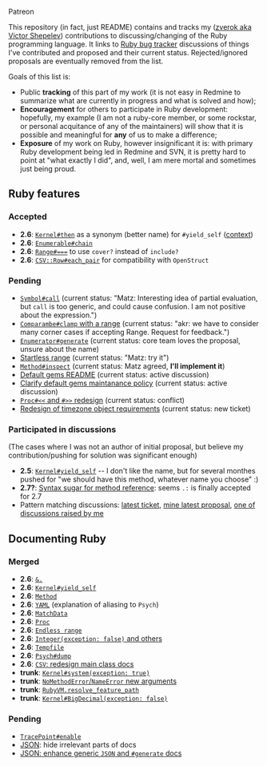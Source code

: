 Patreon

This repository (in fact, just README) contains and tracks my ([zverok aka Victor Shepelev](https://zverok.github.io)) contributions to discussing/changing of the Ruby programming language. It links to [Ruby bug tracker](https://bugs.ruby-lang.org/) discussions of things I've contributed and proposed and their current status. Rejected/ignored proposals are eventually removed from the list.

Goals of this list is:

* Public **tracking** of this part of my work (it is not easy in Redmine to summarize what are currently in progress and what is solved and how);
* **Encouragement** for others to participate in Ruby development: hopefully, my example (I am not a ruby-core member, or some rockstar, or personal acquitance of any of the maintainers) will show that it is possible and meaningful for **any** of us to make a difference;
* **Exposure** of my work on Ruby, however insignificant it is: with primary Ruby development being led in Redmine and SVN, it is pretty hard to point at "what exactly I did", and, well, I am mere mortal and sometimes just being proud.

## Ruby features

### Accepted

* **2.6**: [`Kernel#then`](https://bugs.ruby-lang.org/issues/14594) as a synonym (better name) for `#yield_self` ([context](https://zverok.github.io/blog/2018-03-23-yield_self2.html))
* **2.6**: [`Enumerable#chain`](https://bugs.ruby-lang.org/issues/15144)
* **2.6**: [`Range#===`](https://bugs.ruby-lang.org/issues/14575) to use `cover?` instead of `include?`
* **2.6**: [`CSV::Row#each_pair`](https://github.com/ruby/csv/pull/33) for compatibility with `OpenStruct`

### Pending
* [`Symbol#call`](https://bugs.ruby-lang.org/issues/15301) (current status: "Matz: Interesting idea of partial evaluation, but `call` is too generic, and could cause confusion. I am not positive about the expression.")
* [`Comparambe#clamp` with a range](https://bugs.ruby-lang.org/issues/14784) (current status: "akr: we have to consider many corner cases if accepting Range.  Request for feedback.")
* [`Enumerator#generate`](https://bugs.ruby-lang.org/issues/14781) (current status: core team loves the proposal, unsure about the name)
* [Startless range](https://bugs.ruby-lang.org/issues/14799) (current status: "Matz: try it")
* [`Method#inspect`](https://bugs.ruby-lang.org/issues/14145) (current status: Matz agreed, **I'll implement it**)
* [Default gems README](https://bugs.ruby-lang.org/issues/15486) (current status: active discussion)
* [Clarify default gems maintanance policy](https://bugs.ruby-lang.org/issues/15487) (current status: active discussion)
* [`Proc#<<` and `#>>` redesign](https://bugs.ruby-lang.org/issues/15428) (current status: conflict)
* [Redesign of timezone object requirements](https://bugs.ruby-lang.org/issues/15527) (current status: new ticket)

### Participated in discussions

(The cases where I was not an author of initial proposal, but believe my contribution/pushing for solution was significant enough)

* **2.5**: [`Kernel#yield_self`](https://bugs.ruby-lang.org/issues/6721) -- I don't like the name, but for several monthes pushed for "we should have this method, whatever name you choose" :)
* **2.7?**: [Syntax sugar for method reference](https://bugs.ruby-lang.org/issues/13581): seems `.:` is finally accepted for 2.7
* Pattern matching discussions: [latest ticket](https://bugs.ruby-lang.org/issues/14912), [mine latest proposal](https://bugs.ruby-lang.org/issues/14913), [one of discussions raised by me](https://bugs.ruby-lang.org/issues/14709)

## Documenting Ruby

### Merged

* **2.6**: [`&.`](https://bugs.ruby-lang.org/issues/15109)
* **2.6**: [`Kernel#yield_self`](https://bugs.ruby-lang.org/issues/1443)
* **2.6**: [`Method`](https://bugs.ruby-lang.org/issues/14483)
* **2.6**: [`YAML`](https://bugs.ruby-lang.org/issues/14567) (explanation of aliasing to `Psych`)
* **2.6**: [`MatchData`](https://bugs.ruby-lang.org/issues/14450)
* **2.6**: [`Proc`](https://bugs.ruby-lang.org/issues/14610)
* **2.6**: [`Endless range`](https://bugs.ruby-lang.org/issues/15405)
* **2.6**: [`Integer(exception: false)` and others](https://bugs.ruby-lang.org/issues/15452)
* **2.6**: [`Tempfile`](https://bugs.ruby-lang.org/issues/15411)
* **2.6**: [`Psych#dump`](https://github.com/ruby/psych/pull/351)
* **2.6**: [`CSV`: redesign main class docs](https://github.com/ruby/csv/pull/32)
* **trunk**: [`Kernel#system(exception: true)`](https://bugs.ruby-lang.org/issues/15480)
* **trunk**: [`NoMethodError`/`NameError` new arguments](https://bugs.ruby-lang.org/issues/15481)
* **trunk**: [`RubyVM.resolve_feature_path`](https://bugs.ruby-lang.org/issues/15482)
* **trunk**: [`Kernel#BigDecimal(exception: false)`](https://github.com/ruby/bigdecimal/pull/117)

### Pending

* [`TracePoint#enable`](https://bugs.ruby-lang.org/issues/15484)
* [JSON](https://github.com/flori/json/pull/349): hide irrelevant parts of docs
* [JSON: enhance generic `JSON` and `#generate` docs](https://github.com/flori/json/pull/347)
